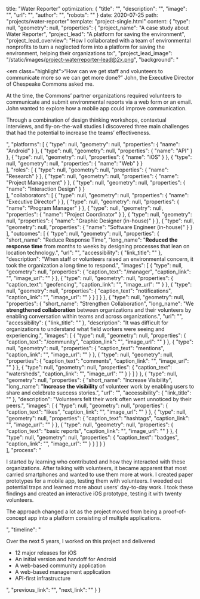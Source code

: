 title: "Water Reporter"
optimization: {
    "title": "",
    "description": "",
    "image": "",
    "url": "",
    "author": "",
    "robots": ""
}
date: 2020-07-25
path: "projects/water-reporter"
template: "project-single.html"
content: {
    "type": null,
    "geometry": null,
    "properties": {
        "project_name": "A case study about Water Reporter",
        "project_lead": "A platform for saving the environment",
        "project_lead_overview": "How I collaborated with a team of environmental nonprofits to turn a neglected form into a platform for saving the environment, helping their organizations to:",
        "project_lead_image": "/static/images/project-waterreporter-lead@2x.png",
        "background": "<p><em class=\"highlight\">&ldquo;How can we get staff and volunteers to communicate more so we can get more done?&rdquo;</em> John, the Executive Director of Chespeake Commons asked me.</p><p>At the time, the Commons&rsquo; partner organizations required volunteers to communicate and submit environmental reports via a web form or an email. John wanted to explore how a mobile app could improve communication.</p><p>Through a combination of design thinking workshops, contextual interviews, and fly-on-the-wall studies I discovered three main challenges that had the potential to increase the teams&rsquo; effectiveness.</p>",
        "platforms": [
            {
                "type": null,
                "geometry": null,
                "properties": {
                    "name": "Android"
                }
            },
            {
                "type": null,
                "geometry": null,
                "properties": {
                    "name": "API"
                }
            },
            {
                "type": null,
                "geometry": null,
                "properties": {
                    "name": "iOS"
                }
            },
            {
                "type": null,
                "geometry": null,
                "properties": {
                    "name": "Web"
                }
            }            
        ],
        "roles": [
            {
                "type": null,
                "geometry": null,
                "properties": {
                    "name": "Research"
                }
            },
            {
                "type": null,
                "geometry": null,
                "properties": {
                    "name": "Project Management"
                }
            },
            {
                "type": null,
                "geometry": null,
                "properties": {
                    "name": "Interaction Design"
                }
            }         
        ],
        "collaborators": [
            {
                "type": null,
                "geometry": null,
                "properties": {
                    "name": "Executive Director"
                }
            },
            {
                "type": null,
                "geometry": null,
                "properties": {
                    "name": "Program Manager"
                }
            },
            {
                "type": null,
                "geometry": null,
                "properties": {
                    "name": "Project Coordinator"
                }
            },
            {
                "type": null,
                "geometry": null,
                "properties": {
                    "name": "Graphic Designer (in-house)"
                }
            },
            {
                "type": null,
                "geometry": null,
                "properties": {
                    "name": "Software Engineer (in-house)"
                }
            }          
        ],
        "outcomes": [
            {
                "type": null,
                "geometry": null,
                "properties": {
                    "short_name": "Reduce Response Time",
                    "long_name": "<strong>Reduced the response time</strong> from months to weeks by designing processes that lean on location technology.",
                    "url": "",
                    "accessibility": {
                        "link_title": ""
                    },
                    "description": "When staff or volunteers raised an environmental concern, it took the organization a long time to respond.",
                    "images": [
                        {
                            "type": null,
                            "geometry": null,
                            "properties": {
                                "caption_text": "/manager",
                                "caption_link": "",
                                "image_url": ""
                            }
                        },
                        {
                            "type": null,
                            "geometry": null,
                            "properties": {
                                "caption_text": "geofencing",
                                "caption_link": "",
                                "image_url": ""
                            }
                        },
                        {
                            "type": null,
                            "geometry": null,
                            "properties": {
                                "caption_text": "notifications",
                                "caption_link": "",
                                "image_url": ""
                            }
                        }
                    ]
                }
            },
            {
                "type": null,
                "geometry": null,
                "properties": {
                    "short_name": "Strengthen Collaboration",
                    "long_name": "We <strong>strengthened collaboration</strong> between organizations and their volunteers by enabling conversation within teams and across organizations.",
                    "url": "",
                    "accessibility": {
                        "link_title": ""
                    },
                    "description": "It was difficult for organizations to understand what field workers were seeing and experiencing.",
                    "images": [
                        {
                            "type": null,
                            "geometry": null,
                            "properties": {
                                "caption_text": "/community",
                                "caption_link": "",
                                "image_url": ""
                            }
                        },
                        {
                            "type": null,
                            "geometry": null,
                            "properties": {
                                "caption_text": "mentions",
                                "caption_link": "",
                                "image_url": ""
                            }
                        },
                        {
                            "type": null,
                            "geometry": null,
                            "properties": {
                                "caption_text": "comments",
                                "caption_link": "",
                                "image_url": ""
                            }
                        },
                        {
                            "type": null,
                            "geometry": null,
                            "properties": {
                                "caption_text": "watersheds",
                                "caption_link": "",
                                "image_url": ""
                            }
                        }
                    ]
                }
            },
            {
                "type": null,
                "geometry": null,
                "properties": {
                    "short_name": "Increase Visibility",
                    "long_name": "<strong>Increase the visibility</strong> of volunteer work by enabling users to share and celebrate success stories.",
                    "url": "",
                    "accessibility": {
                        "link_title": ""
                    },
                    "description": "Volunteers felt their work often went unnoticed by their peers.",
                    "images": [
                        {
                            "type": null,
                            "geometry": null,
                            "properties": {
                                "caption_text": "likes",
                                "caption_link": "",
                                "image_url": ""
                            }
                        },
                        {
                            "type": null,
                            "geometry": null,
                            "properties": {
                                "caption_text": "hashtags",
                                "caption_link": "",
                                "image_url": ""
                            }
                        },
                        {
                            "type": null,
                            "geometry": null,
                            "properties": {
                                "caption_text": "basic reports",
                                "caption_link": "",
                                "image_url": ""
                            }
                        },
                        {
                            "type": null,
                            "geometry": null,
                            "properties": {
                                "caption_text": "badges",
                                "caption_link": "",
                                "image_url": ""
                            }
                        }
                    ]
                }
            }          
        ],
        "process": "<p>I started by learning who contributed and how they interacted with these organizations. After talking with volunteers, it became apparent that most carried smartphones and wanted to use them more at work. I created paper prototypes for a mobile app, testing them with volunteers. I weeded out potential traps and learned more about users' day-to-day work. I took these findings and created an interactive iOS prototype, testing it with twenty volunteers.</p><p>The approach changed a lot as the project moved from being a proof-of-concept app into a platform consisting of multiple applications.</p>",
        "timeline": "<p>Over the next 5 years, I worked on this project and delivered</p><ul><li>12 major releases for iOS</li><li>An initial version and handoff for Android</li><li>A web-based community application</li><li>A web-based management application</li><li>API-first infrastructure</li></ul>",
        "previous_link": "",
        "next_link": ""
    }
}